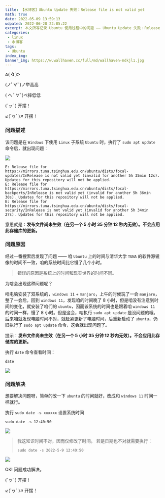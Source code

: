 ```yaml
---
title: 【水博客】Ubuntu Update 失败：Release file is not valid yet
math: true
date: 2022-05-09 13:59:13
udpated: 2022-06-28 22:05:22
excerpt: 本文所写记录 Ubuntu 使用过程中的问题 —— Ubuntu Update 失败：Release file is not valid yet。
categories: 
 - linux
 - 水博客
tags:
 - Ubuntu
index_img: 
banner_img: https://w.wallhaven.cc/full/md/wallhaven-mdkjl1.jpg
---
```


ᕕ( ᐛ )ᕗ

(ノﾟ∀ﾟ)ノ举高高

( へ ﾟ∀ﾟ)べ摔低低

(`ヮ´ ) 开摆！

↙(`ヮ´ )↗ 开摆！

### 问题描述
该问题是在 `Windows` 下使用 `Linux` 子系统 `Ubuntu` 时，执行了 `sudo apt update` 命令后，就出现问题：

![](https://s1.ax1x.com/2022/05/09/OGlyCD.png)

```
E: Release file for https://mirrors.tuna.tsinghua.edu.cn/ubuntu/dists/focal-updates/InRelease is not valid yet (invalid for another 5h 35min 12s). Updates for this repository will not be applied.
E: Release file for https://mirrors.tuna.tsinghua.edu.cn/ubuntu/dists/focal-backports/InRelease is not valid yet (invalid for another 5h 36min 30s). Updates for this repository will not be applied.
E: Release file for https://mirrors.tuna.tsinghua.edu.cn/ubuntu/dists/focal-security/InRelease is not valid yet (invalid for another 5h 34min 27s). Updates for this repository will not be applied.
```

意思就是：**发布文件尚未生效（在另一个 5 小时 35 分钟 12 秒内无效）。不会应用此存储库的更新。**


### 问题原因
经过一番搜索后发现了问题 —— 咱 `Ubuntu` 上的时间与清华大学 `TUNA` 的软件源镜像的时间不一致，咱的系统时间比它慢了几个小时。
> 错误的原因是系统上的时间和现实世界的时间不同。

为啥会出现这种问题呢？

咱电脑安装了双系统的，`windows 11` + `manjaro`，上午的时候玩了一会 `manjaro`，整了一会后，回到 `windows 11`，发现咱的时间晚了 8 小时，但是咱没有注意到时间的变化，就安装了咱们的 `ubuntu`，因而该系统的时间也是跟着咱 `windows 11` 的时间一样，慢了 8 小时。但是这会，咱执行 `sudo apt update` 是没问题的哦。后来咱就发现电脑时间不对，就赶紧更新了电脑时间，后重新启动了 `ubuntu`，仍旧执行了 `sudo apt update` 命令，这会就出现问题了。

提示：**发布文件尚未生效（在另一个 5 小时 35 分钟 12 秒内无效）。不会应用此存储库的更新。**

执行 `date` 命令查看时间：
```
date
```
![](https://munner.coding.net/p/blogpicgo/d/blogimages/git/raw/main/posts/20220628221558.png)

### 问题解决

想要解决问题呀，简单的改一下 `ubuntu` 的时间就好，改成和 `windows 11` 时间一样就行。

执行 `sudo date -s xxxxxx` 设置系统时间
```
sudo date -s 12:40:50
```
![](https://munner.coding.net/p/blogpicgo/d/blogimages/git/raw/main/posts/20220628221120.png)

> 我这知识时间不对，因而仅修改了时间。
> 若是日期也不对就需要执行：
> ```
> sudo date -s 2022-5-9 12:40:50
> ```

![](https://munner.coding.net/p/blogpicgo/d/blogimages/git/raw/main/posts/20220628222226.png)

OK! 问题成功解决。

(`ヮ´ ) 开摆！

↙(`ヮ´ )↗ 开摆！
